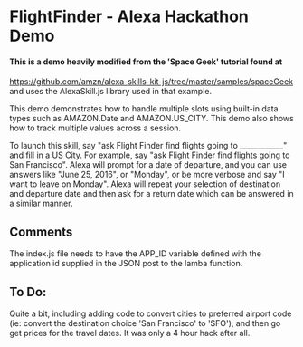 # FlightFinder - Alexa Hackathon Demo


#### This is a demo heavily modified from the 'Space Geek' tutorial found at 
https://github.com/amzn/alexa-skills-kit-js/tree/master/samples/spaceGeek and uses the AlexaSkill.js library used in that example.

This demo demonstrates how to handle multiple slots using built-in data types such as AMAZON.Date and AMAZON.US_CITY. This demo also shows how to track multiple values across a session. 

To launch this skill, say "ask Flight Finder find flights going to ____________" and fill in a US City. For example, say "ask Flight Finder find flights going to San Francisco". Alexa will prompt for a date of departure, and you can use answers like "June 25, 2016", or "Monday", or be more verbose and say "I want to leave on Monday". Alexa will repeat your selection of destination and departure date and then ask for a return date which can be answered in a similar manner.

## Comments

The index.js file needs to have the APP_ID variable defined with the application id supplied in the JSON post to the lamba function. 

## To Do:

Quite a bit, including adding code to convert cities to preferred airport code (ie: convert the destination choice 'San Francisco' to 'SFO'), and then go get prices for the travel dates. It was only a 4 hour hack after all. 




